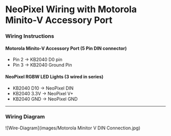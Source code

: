 # NeoPixel Wiring with Motorola Minito-V Accessory Port

### Wiring Instructions

#### Motorola Minito-V Accessory Port (5 Pin DIN connector)
- Pin 2 → KB2040 D0 pin  
- Pin 3 → KB2040 Ground Pin  

#### NeoPixel RGBW LED Lights (3 wired in series)
- KB2040 D10 → NeoPixel DIN  
- KB2040 3.3V → NeoPixel V+  
- KB2040 GND → NeoPixel GND  

---

### Wiring Diagram
![Wire-Diagram](images/Motorola Minitor V DIN Connection.jpg)


